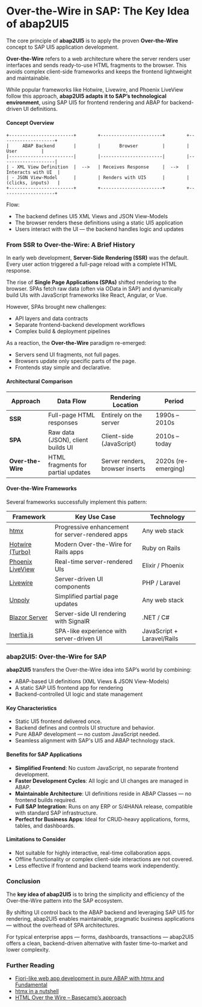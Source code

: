 # Over-the-Wire in SAP: The Key Idea of abap2UI5

The core principle of **abap2UI5** is to apply the proven **Over-the-Wire** concept to SAP UI5 application development.

**Over-the-Wire** refers to a web architecture where the server renders user interfaces and sends ready-to-use HTML fragments to the browser. This avoids complex client-side frameworks and keeps the frontend lightweight and maintainable.

While popular frameworks like Hotwire, Livewire, and Phoenix LiveView follow this approach, **abap2UI5 adapts it to SAP’s technological environment**, using SAP UI5 for frontend rendering and ABAP for backend-driven UI definitions.

#### Concept Overview

```plaintext
+------------------------+        +-----------------------+        +--------------------+
|     ABAP Backend       |        |       Browser         |        |       User         |
|------------------------|        |-----------------------|        |--------------------|
| - XML View Definition  |  -->   | Receives Response     |  -->   | Interacts with UI  |
| - JSON View-Model      |        | Renders with UI5      |        | (clicks, inputs)   |
+------------------------+        +-----------------------+        +--------------------+
```
Flow:
- The backend defines UI5 XML Views and JSON View-Models
- The browser renders these definitions using a static UI5 application
- Users interact with the UI — the backend handles logic and updates

### From SSR to Over-the-Wire: A Brief History

In early web development, **Server-Side Rendering (SSR)** was the default. Every user action triggered a full-page reload with a complete HTML response.

The rise of **Single Page Applications (SPAs)** shifted rendering to the browser. SPAs fetch raw data (often via OData in SAP) and dynamically build UIs with JavaScript frameworks like React, Angular, or Vue.

However, SPAs brought new challenges:
- API layers and data contracts
- Separate frontend-backend development workflows
- Complex build & deployment pipelines

As a reaction, the **Over-the-Wire** paradigm re-emerged:
- Servers send UI fragments, not full pages.
- Browsers update only specific parts of the page.
- Frontends stay simple and declarative.

#### Architectural Comparison

| Approach | Data Flow | Rendering Location | Period |
|----------|-----------|-------------------|--------|
| **SSR** | Full-page HTML responses | Entirely on the server | 1990s – 2010s |
| **SPA** | Raw data (JSON), client builds UI | Client-side (JavaScript) | 2010s – today |
| **Over-the-Wire** | HTML fragments for partial updates | Server renders, browser inserts | 2020s (re-emerging) |

#### Over-the-Wire Frameworks

Several frameworks successfully implement this pattern:

| Framework | Key Use Case | Technology |
|-----------|--------------|------------|
| [htmx](https://htmx.org/) | Progressive enhancement for server-rendered apps | Any web stack |
| [Hotwire (Turbo)](https://hotwired.dev/) | Modern Over-the-Wire for Rails apps | Ruby on Rails |
| [Phoenix LiveView](https://hexdocs.pm/phoenix_live_view) | Real-time server-rendered UIs | Elixir / Phoenix |
| [Livewire](https://livewire.laravel.com/) | Server-driven UI components | PHP / Laravel |
| [Unpoly](https://unpoly.com/) | Simplified partial page updates | Any web stack |
| [Blazor Server](https://learn.microsoft.com/en-us/aspnet/core/blazor/) | Server-side UI rendering with SignalR | .NET / C# |
| [Inertia.js](https://inertiajs.com/) | SPA-like experience with server-driven UI | JavaScript + Laravel/Rails |

### abap2UI5: Over-the-Wire for SAP

**abap2UI5** transfers the Over-the-Wire idea into SAP’s world by combining:
- ABAP-based UI definitions (XML Views & JSON View-Models)
- A static SAP UI5 frontend app for rendering
- Backend-controlled UI logic and state management

#### Key Characteristics
- Static UI5 frontend delivered once.
- Backend defines and controls UI structure and behavior.
- Pure ABAP development — no custom JavaScript needed.
- Seamless alignment with SAP's UI5 and ABAP technology stack.

#### Benefits for SAP Applications

- **Simplified Frontend**: No custom JavaScript, no separate frontend development.
- **Faster Development Cycles**: All logic and UI changes are managed in ABAP.
- **Maintainable Architecture**: UI definitions reside in ABAP Classes — no frontend builds required.
- **Full SAP Integration**: Runs on any ERP or S/4HANA release, compatible with standard SAP infrastructure.
- **Perfect for Business Apps**: Ideal for CRUD-heavy applications, forms, tables, and dashboards.

#### Limitations to Consider

- Not suitable for highly interactive, real-time collaboration apps.
- Offline functionality or complex client-side interactions are not covered.
- Less effective if frontend and backend teams work independently.

### Conclusion

The **key idea of abap2UI5** is to bring the simplicity and efficiency of the Over-the-Wire pattern into the SAP ecosystem.

By shifting UI control back to the ABAP backend and leveraging SAP UI5 for rendering, abap2UI5 enables maintainable, pragmatic business applications — without the overhead of SPA architectures.

For typical enterprise apps — forms, dashboards, transactions — abap2UI5 offers a clean, backend-driven alternative with faster time-to-market and lower complexity.

### Further Reading
- [Fiori-like web app development in pure ABAP with htmx and Fundamental](https://community.sap.com/t5/technology-blog-posts-by-members/fiori-like-web-app-development-in-pure-abap-with-htmx-and-fundamental/ba-p/13500763)
- [htmx in a nutshell](https://htmx.org/docs/#introduction)
- [HTML Over the Wire – Basecamp’s approach](https://signalvnoise.com/svn3/html-over-the-wire/)
